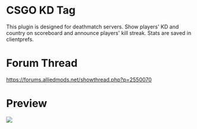 # CSGO KD Tag
This plugin is designed for deathmatch servers.
Show players' KD and country on scoreboard and announce players' kill streak.
Stats are saved in clientprefs.

# Forum Thread
https://forums.alliedmods.net/showthread.php?p=2550070

# Preview
![](https://raw.githubusercontent.com/rogeraabbccdd/CSGO-KD-Tag/master/20170917111046_2.jpg)
